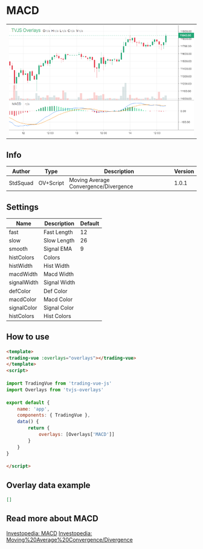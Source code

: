 
# MACD

<table><tr><td>
  <img width="800" heigth="480" src="screen.png" alt="screen">
</td></tr></table>

## Info

| Author | Type | Description | Version |
| ------ | ---- | ----------- | ------- |
| StdSquad | OV+Script | Moving Average Convergence/Divergence | 1.0.1 |


## Settings

| Name | Description | Default |
| ---- | ----------- | ------- |
| fast | Fast Length | 12 |
| slow | Slow Length | 26 |
| smooth | Signal EMA | 9 |
| histColors | Colors |  |
| histWidth | Hist Width |  |
| macdWidth | Macd Width |  |
| signalWidth | Signal Width |  |
| defColor | Def Color |  |
| macdColor | Macd Color |  |
| signalColor | Signal Color |  |
| histColors | Hist Colors |  |

## How to use

```html
<template>
<trading-vue :overlays="overlays"></trading-vue>
</template>
<script>

import TradingVue from 'trading-vue-js'
import Overlays from 'tvjs-overlays'

export default {
    name: 'app',
    components: { TradingVue },
    data() {
        return {
            overlays: [Overlays['MACD']]
        }
    }
}

</script>

```

## Overlay data example

```json
[]
```

## Read more about MACD

[Investopedia: MACD](https://www.investopedia.com/search?q=MACD)
[Investopedia: Moving%20Average%20Convergence/Divergence](https://www.investopedia.com/search?q=Moving%20Average%20Convergence/Divergence)

